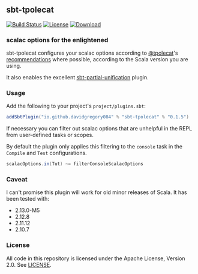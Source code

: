## sbt-tpolecat

[![Build Status](https://api.travis-ci.org/DavidGregory084/sbt-tpolecat.svg)](https://travis-ci.org/DavidGregory084/sbt-tpolecat)
[![License](https://img.shields.io/github/license/DavidGregory084/sbt-tpolecat.svg)](https://opensource.org/licenses/Apache-2.0)
[![Download](https://api.bintray.com/packages/davidgregory084/sbt-plugins/sbt-tpolecat/images/download.svg)](https://bintray.com/davidgregory084/sbt-plugins/sbt-tpolecat/_latestVersion)

### scalac options for the enlightened

sbt-tpolecat configures your scalac options according to [@tpolecat](https://github.com/tpolecat)'s [recommendations](https://tpolecat.github.io/2017/04/25/scalac-flags.html) where possible, according to the Scala version you are using.

It also enables the excellent [sbt-partial-unification](https://github.com/fiadliel/sbt-partial-unification) plugin.

### Usage

Add the following to your project's `project/plugins.sbt`:

```scala
addSbtPlugin("io.github.davidgregory084" % "sbt-tpolecat" % "0.1.5")
```

If necessary you can filter out scalac options that are unhelpful in the REPL from user-defined tasks or scopes.

By default the plugin only applies this filtering to the `console` task in the `Compile` and `Test` configurations.

```scala
scalacOptions.in(Tut) ~= filterConsoleScalacOptions
```

### Caveat

I can't promise this plugin will work for old minor releases of Scala. It has been tested with:

* 2.13.0-M5
* 2.12.8
* 2.11.12
* 2.10.7

### License

All code in this repository is licensed under the Apache License, Version 2.0.  See [LICENSE](./LICENSE).

